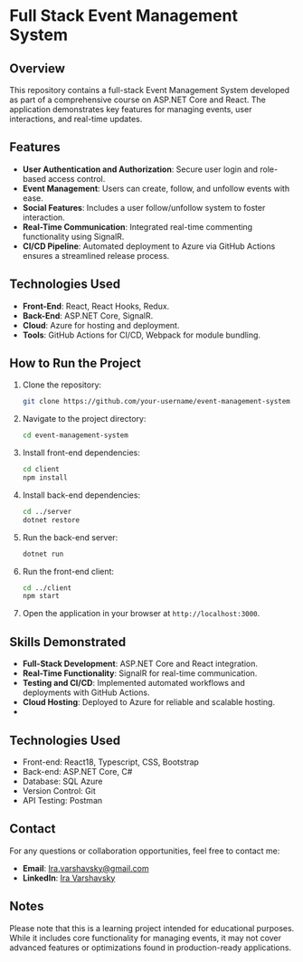 # Full Stack Event Management System

## Overview

This repository contains a full-stack Event Management System developed as part of a comprehensive course on ASP.NET Core and React. The application demonstrates key features for managing events, user interactions, and real-time updates.

## Features

- **User Authentication and Authorization**: Secure user login and role-based access control.
- **Event Management**: Users can create, follow, and unfollow events with ease.
- **Social Features**: Includes a user follow/unfollow system to foster interaction.
- **Real-Time Communication**: Integrated real-time commenting functionality using SignalR.
- **CI/CD Pipeline**: Automated deployment to Azure via GitHub Actions ensures a streamlined release process.

## Technologies Used

- **Front-End**: React, React Hooks, Redux.
- **Back-End**: ASP.NET Core, SignalR.
- **Cloud**: Azure for hosting and deployment.
- **Tools**: GitHub Actions for CI/CD, Webpack for module bundling.

## How to Run the Project

1. Clone the repository:
   ```bash
   git clone https://github.com/your-username/event-management-system
   ```
2. Navigate to the project directory:
   ```bash
   cd event-management-system
   ```
3. Install front-end dependencies:
   ```bash
   cd client
   npm install
   ```
4. Install back-end dependencies:
   ```bash
   cd ../server
   dotnet restore
   ```
5. Run the back-end server:
   ```bash
   dotnet run
   ```
6. Run the front-end client:
   ```bash
   cd ../client
   npm start
   ```
7. Open the application in your browser at `http://localhost:3000`.

## Skills Demonstrated

- **Full-Stack Development**: ASP.NET Core and React integration.
- **Real-Time Functionality**: SignalR for real-time communication.
- **Testing and CI/CD**: Implemented automated workflows and deployments with GitHub Actions.
- **Cloud Hosting**: Deployed to Azure for reliable and scalable hosting.
- 
## Technologies Used
* Front-end: React18, Typescript, CSS, Bootstrap
* Back-end: ASP.NET Core, C#
* Database: SQL Azure
* Version Control: Git
* API Testing: Postman
## Contact

For any questions or collaboration opportunities, feel free to contact me:

- **Email**: Ira.varshavsky@gmail.com
- **LinkedIn**: [Ira Varshavsky](https://www.linkedin.com/in/Ira-Varshavsky)



## Notes
Please note that this is a learning project intended for educational purposes. While it includes core functionality for managing events, it may not cover advanced features or optimizations found in production-ready applications.
